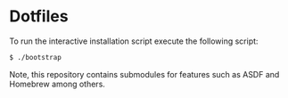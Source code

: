 # Dotfiles

To run the interactive installation script execute the following script:

```bash
$ ./bootstrap
```

Note, this repository contains submodules for features such as ASDF and
Homebrew among others.


